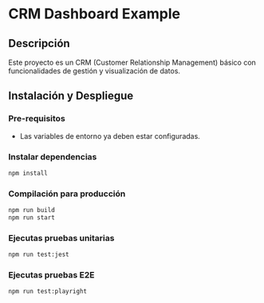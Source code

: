 # CRM Dashboard Example

## Descripción
Este proyecto es un CRM (Customer Relationship Management) básico con funcionalidades de gestión y visualización de datos.

## Instalación y Despliegue
### Pre-requisitos
- Las variables de entorno ya deben estar configuradas.
### Instalar dependencias
```bash
npm install
```
### Compilación para producción
```bash
npm run build
npm run start
```
### Ejecutas pruebas unitarias
```bash
npm run test:jest
```
### Ejecutas pruebas E2E
```bash
npm run test:playright
```
